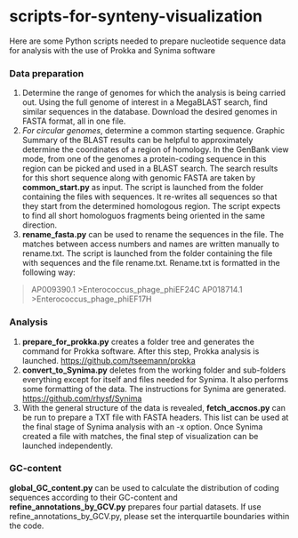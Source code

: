 # scripts-for-synteny-visualization
Here are some Python scripts needed to prepare nucleotide sequence data for analysis with the use of Prokka and Synima software

### Data preparation
1. Determine the range of genomes for which the analysis is being carried out. Using the full genome of interest in a MegaBLAST search, find similar sequences in the database. Download the desired genomes in FASTA format, all in one file.
2. *For circular genomes*, determine a common starting sequence. Graphic Summary of the BLAST results can be helpful to approximately determine the coordinates of a region of homology. In the GenBank view mode, from one of the genomes a protein-coding sequence in this region can be picked and used in a BLAST search. The search results for this short sequence along with genomic FASTA are taken by **common_start.py** as input. The script is launched from the folder containing the files with sequences. It re-writes all sequences so that they start from the determined homologous region. The script expects to find all short homologuos fragments being oriented in the same direction.
3. **rename_fasta.py** can be used to rename the sequences in the file. The matches between access numbers and names are written manually to rename.txt. The script is launched from the folder containing the file with sequences and the file rename.txt. Rename.txt is formatted in the following way:

>AP009390.1	>Enterococcus_phage_phiEF24C
>AP018714.1	>Enterococcus_phage_phiEF17H

### Analysis
1. **prepare_for_prokka.py** creates a folder tree and generates the command for Prokka software. After this step, Prokka analysis is launched. https://github.com/tseemann/prokka
2. **convert_to_Synima.py** deletes from the working folder and sub-folders everything except for itself and files needed for Synima. It also performs some formatting of the data. The instructions for Synima are generated. https://github.com/rhysf/Synima
3. With the general structure of the data is revealed, **fetch_accnos.py** can be run to prepare a TXT file with FASTA headers. This list can be used at the final stage of Synima analysis with an -x option. Once Synima created a file with matches, the final step of visualization can be launched independently.

### GC-content
**global_GC_content.py** can be used to calculate the distribution of coding sequences according to their GC-content and **refine_annotations_by_GCV.py** prepares four partial datasets. If use refine_annotations_by_GCV.py, please set the interquartile boundaries within the code.  
